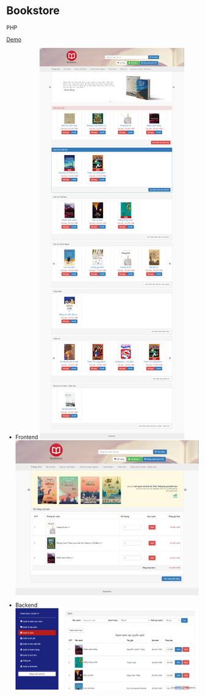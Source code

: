 # Bookstore 
PHP

[Demo](https://ntbookstore.000webhostapp.com)

* Frontend
![alt text](https://github.com/nguyentu43/bookstore/raw/master/screenshot-1.png)
![alt text](https://github.com/nguyentu43/bookstore/raw/master/screenshot-2.png)

* Backend
![alt text](https://github.com/nguyentu43/bookstore/raw/master/screenshot-3.png)
